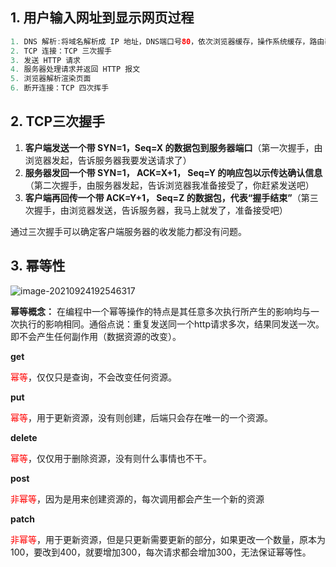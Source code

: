 ## 1. 用户输入网址到显示网页过程

```java
1. DNS 解析:将域名解析成 IP 地址，DNS端口号80，依次浏览器缓存，操作系统缓存，路由器缓存，ISP缓存，根服务器缓存中找
2. TCP 连接：TCP 三次握手
3. 发送 HTTP 请求
4. 服务器处理请求并返回 HTTP 报文
5. 浏览器解析渲染页面
6. 断开连接：TCP 四次挥手
```



## 2. TCP三次握手

1. **客户端发送一个带 SYN=1，Seq=X 的数据包到服务器端口**（第一次握手，由浏览器发起，告诉服务器我要发送请求了）
2. **服务器发回一个带 SYN=1， ACK=X+1， Seq=Y 的响应包以示传达确认信息**（第二次握手，由服务器发起，告诉浏览器我准备接受了，你赶紧发送吧）
3. **客户端再回传一个带 ACK=Y+1， Seq=Z 的数据包，代表“握手结束”**（第三次握手，由浏览器发送，告诉服务器，我马上就发了，准备接受吧）

通过三次握手可以确定客户端服务器的收发能力都没有问题。



## 3. 幂等性

![image-20210924192546317](C:\Users\pc\AppData\Roaming\Typora\typora-user-images\image-20210924192546317.png)

**幂等概念：**
在编程中一个幂等操作的特点是其任意多次执行所产生的影响均与一次执行的影响相同。通俗点说：重复发送同一个http请求多次，结果同发送一次。即不会产生任何副作用（数据资源的改变）。

**get**

<font color='red'>幂等</font>，仅仅只是查询，不会改变任何资源。

**put**

<font color='red'>幂等</font>，用于更新资源，没有则创建，后端只会存在唯一的一个资源。

**delete**

<font color='red'>幂等</font>，仅仅用于删除资源，没有则什么事情也不干。

**post**

<font color='red'>非幂等</font>，因为是用来创建资源的，每次调用都会产生一个新的资源

**patch**

<font color='red'>非幂等</font>，用于更新资源，但是只更新需要更新的部分，如果更改一个数量，原本为100，要改到400，就要增加300，每次请求都会增加300，无法保证幂等性。

